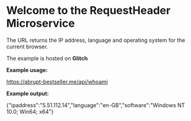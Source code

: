 Welcome to the RequestHeader Microservice
=====================================

The URL returns the IP address, language and operating system for the current browser.

The example is hosted on **Glitch**

**Example usage:**

https://abrupt-bestseller.me/api/whoami

**Example output:**

{"ipaddress":"5.51.112.14","language":"en-GB","software":"Windows NT 10.0; Win64; x64"}